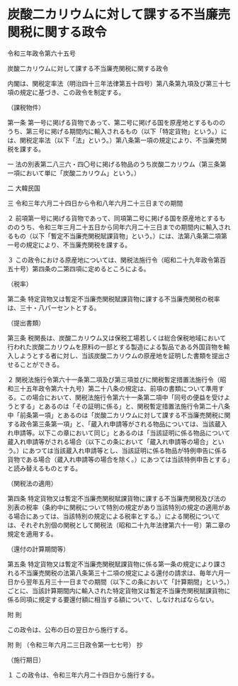 # 炭酸二カリウムに対して課する不当廉売関税に関する政令

令和三年政令第六十五号

炭酸二カリウムに対して課する不当廉売関税に関する政令

内閣は、関税定率法（明治四十三年法律第五十四号）第八条第九項及び第三十七項の規定に基づき、この政令を制定する。

（課税物件）

第一条 第一号に掲げる貨物であって、第二号に掲げる国を原産地とするもののうち、第三号に掲げる期間内に輸入されるもの（以下「特定貨物」という。）には、関税定率法（以下「法」という。）第八条第一項の規定により、不当廉売関税を課する。

一 法の別表第二八三六・四〇号に掲げる物品のうち炭酸二カリウム（第三条第一項において単に「炭酸二カリウム」という。）

二 大韓民国

三 令和三年六月二十四日から令和八年六月二十三日までの期間

２ 前項第一号に掲げる貨物であって、同項第二号に掲げる国を原産地とするもののうち、令和三年三月二十五日から同年六月二十三日までの期間内に輸入されるもの（以下「暫定不当廉売関税賦課貨物」という。）には、法第八条第二項第一号の規定により、不当廉売関税を課する。

３ この政令における原産地については、関税法施行令（昭和二十九年政令第百五十号）第四条の二第四項に定めるところによる。

（税率）

第二条 特定貨物又は暫定不当廉売関税賦課貨物に課する不当廉売関税の税率は、三十・八パーセントとする。

（提出書類）

第三条 税関長は、炭酸二カリウム又は保税工場若しくは総合保税地域において行われた炭酸二カリウムを原料の一部とする製造による製品である外国貨物を輸入しようとする者に対し、当該炭酸二カリウムの原産地を証明した書類を提出させることができる。

２ 関税法施行令第六十一条第二項及び第三項並びに関税暫定措置法施行令（昭和三十五年政令第六十九号）第二十八条の規定は、前項の書類について準用する。この場合において、関税法施行令第六十一条第二項中「同号の便益を受けようとする」とあるのは「その証明に係る」と、関税暫定措置法施行令第二十八条中「前条第一項」とあるのは「炭酸二カリウムに対して課する不当廉売関税に関する政令第三条第一項」と、「蔵入れ申請等がされる物品については、当該蔵入れ申請等。以下この章において同じ」とあるのは「当該証明に係る物品について蔵入れ申請等がされる場合（以下この条において「蔵入れ申請等の場合」という。）にあつては当該蔵入れ申請等とし、当該証明に係る物品が特例申告に係る貨物である場合（蔵入れ申請等の場合を除く。）にあつては当該特例申告とする」と読み替えるものとする。

（関税法の適用）

第四条 特定貨物又は暫定不当廉売関税賦課貨物に課する不当廉売関税及び法の別表の税率（条約中に関税について特別の規定があり当該特別の規定の適用がある場合にあっては、当該特別の規定による税率とする。）による関税については、それぞれ別個の関税として関税法（昭和二十九年法律第六十一号）第二章の規定を適用する。

（還付の計算期間等）

第五条 特定貨物又は暫定不当廉売関税賦課貨物に係る第一条の規定により課される不当廉売関税の法第八条第三十二項の規定による還付の請求は、毎年六月一日から翌年五月三十一日までの期間（以下この条において「計算期間」という。）ごとに、当該計算期間内に輸入された特定貨物又は暫定不当廉売関税賦課貨物に係る同項に規定する要還付額に相当する額について、しなければならない。

附 則

この政令は、公布の日の翌日から施行する。

附 則 （令和三年六月二三日政令第一七七号） 抄

（施行期日）

１ この政令は、令和三年六月二十四日から施行する。
